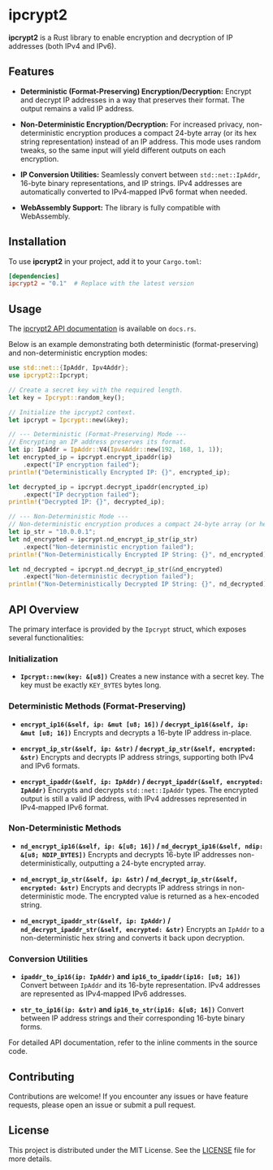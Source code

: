 # ipcrypt2

**ipcrypt2** is a Rust library to enable encryption and decryption of IP addresses (both IPv4 and IPv6).

## Features

- **Deterministic (Format-Preserving) Encryption/Decryption:**
  Encrypt and decrypt IP addresses in a way that preserves their format. The output remains a valid IP address.

- **Non-Deterministic Encryption/Decryption:**
  For increased privacy, non-deterministic encryption produces a compact 24-byte array (or its hex string representation) instead of an IP address. This mode uses random tweaks, so the same input will yield different outputs on each encryption.

- **IP Conversion Utilities:**
  Seamlessly convert between `std::net::IpAddr`, 16-byte binary representations, and IP strings. IPv4 addresses are automatically converted to IPv4‑mapped IPv6 format when needed.

- **WebAssembly Support:**
  The library is fully compatible with WebAssembly.

## Installation

To use **ipcrypt2** in your project, add it to your `Cargo.toml`:

```toml
[dependencies]
ipcrypt2 = "0.1"  # Replace with the latest version
```

## Usage

The [ipcrypt2 API documentation](https://docs.rs/ipcrypt2) is available on `docs.rs`.

Below is an example demonstrating both deterministic (format-preserving) and non-deterministic encryption modes:

```rust
use std::net::{IpAddr, Ipv4Addr};
use ipcrypt2::Ipcrypt;

// Create a secret key with the required length.
let key = Ipcrypt::random_key();

// Initialize the ipcrypt2 context.
let ipcrypt = Ipcrypt::new(&key);

// --- Deterministic (Format-Preserving) Mode ---
// Encrypting an IP address preserves its format.
let ip: IpAddr = IpAddr::V4(Ipv4Addr::new(192, 168, 1, 1));
let encrypted_ip = ipcrypt.encrypt_ipaddr(ip)
    .expect("IP encryption failed");
println!("Deterministically Encrypted IP: {}", encrypted_ip);

let decrypted_ip = ipcrypt.decrypt_ipaddr(encrypted_ip)
    .expect("IP decryption failed");
println!("Decrypted IP: {}", decrypted_ip);

// --- Non-Deterministic Mode ---
// Non-deterministic encryption produces a compact 24-byte array (or hex string).
let ip_str = "10.0.0.1";
let nd_encrypted = ipcrypt.nd_encrypt_ip_str(ip_str)
    .expect("Non-deterministic encryption failed");
println!("Non-Deterministically Encrypted IP String: {}", nd_encrypted);

let nd_decrypted = ipcrypt.nd_decrypt_ip_str(&nd_encrypted)
    .expect("Non-deterministic decryption failed");
println!("Non-Deterministically Decrypted IP String: {}", nd_decrypted);
```

## API Overview

The primary interface is provided by the `Ipcrypt` struct, which exposes several functionalities:

### Initialization

- **`Ipcrypt::new(key: &[u8])`**
  Creates a new instance with a secret key. The key must be exactly `KEY_BYTES` bytes long.

### Deterministic Methods (Format-Preserving)

- **`encrypt_ip16(&self, ip: &mut [u8; 16])` / `decrypt_ip16(&self, ip: &mut [u8; 16])`**
  Encrypts and decrypts a 16-byte IP address in-place.

- **`encrypt_ip_str(&self, ip: &str)` / `decrypt_ip_str(&self, encrypted: &str)`**
  Encrypts and decrypts IP address strings, supporting both IPv4 and IPv6 formats.

- **`encrypt_ipaddr(&self, ip: IpAddr)` / `decrypt_ipaddr(&self, encrypted: IpAddr)`**
  Encrypts and decrypts `std::net::IpAddr` types. The encrypted output is still a valid IP address, with IPv4 addresses represented in IPv4‑mapped IPv6 format.

### Non-Deterministic Methods

- **`nd_encrypt_ip16(&self, ip: &[u8; 16])` / `nd_decrypt_ip16(&self, ndip: &[u8; NDIP_BYTES])`**
  Encrypts and decrypts 16-byte IP addresses non-deterministically, outputting a 24-byte encrypted array.

- **`nd_encrypt_ip_str(&self, ip: &str)` / `nd_decrypt_ip_str(&self, encrypted: &str)`**
  Encrypts and decrypts IP address strings in non-deterministic mode. The encrypted value is returned as a hex-encoded string.

- **`nd_encrypt_ipaddr_str(&self, ip: IpAddr)` / `nd_decrypt_ipaddr_str(&self, encrypted: &str)`**
  Encrypts an `IpAddr` to a non-deterministic hex string and converts it back upon decryption.

### Conversion Utilities

- **`ipaddr_to_ip16(ip: IpAddr)` and `ip16_to_ipaddr(ip16: [u8; 16])`**
  Convert between `IpAddr` and its 16-byte representation. IPv4 addresses are represented as IPv4‑mapped IPv6 addresses.

- **`str_to_ip16(ip: &str)` and `ip16_to_str(ip16: &[u8; 16])`**
  Convert between IP address strings and their corresponding 16-byte binary forms.

For detailed API documentation, refer to the inline comments in the source code.

## Contributing

Contributions are welcome! If you encounter any issues or have feature requests, please open an issue or submit a pull request.

## License

This project is distributed under the MIT License. See the [LICENSE](LICENSE) file for more details.
